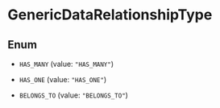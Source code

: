 

# GenericDataRelationshipType

## Enum


* `HAS_MANY` (value: `"HAS_MANY"`)

* `HAS_ONE` (value: `"HAS_ONE"`)

* `BELONGS_TO` (value: `"BELONGS_TO"`)



